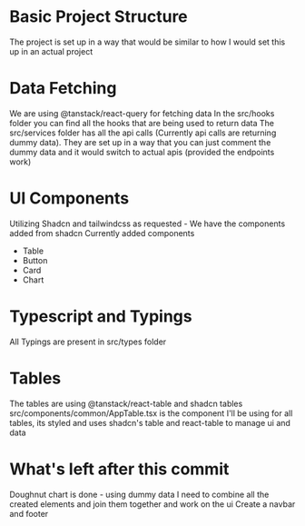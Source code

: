 # Basic Project Structure

The project is set up in a way that would be similar to how I would set this up in an actual project

# Data Fetching

We are using @tanstack/react-query for fetching data
In the src/hooks folder you can find all the hooks that are being used to return data
The src/services folder has all the api calls (Currently api calls are returning dummy data). They are set up in a way that you can just comment the dummy data and it would switch to actual apis (provided the endpoints work)

# UI Components

Utilizing Shadcn and tailwindcss as requested - We have the components added from shadcn
Currently added components

- Table
- Button
- Card
- Chart

# Typescript and Typings

All Typings are present in src/types folder

# Tables

The tables are using @tanstack/react-table and shadcn tables
src/components/common/AppTable.tsx is the component I'll be using for all tables, its styled and uses shadcn's table and react-table to manage ui and data

# What's left after this commit
Doughnut chart is done - using dummy data
I need to combine all the created elements and join them together and work on the ui
Create a navbar and footer

